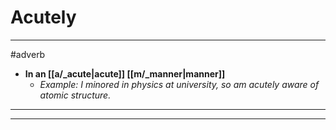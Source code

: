 # Acutely
---
#adverb
- **In an [[a/_acute|acute]] [[m/_manner|manner]]**
	- _Example: I minored in physics at university, so am acutely aware of atomic structure._
---
---
